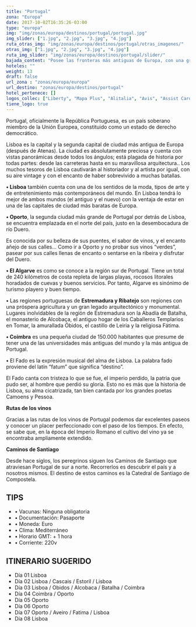 ```yaml
---
title: "Portugal"
zona: "Europa"
date: 2017-10-02T16:35:26-03:00
type: "europa"
img: "img/zonas/europa/destinos/portugal/portugal.jpg"
img_slider: ["1.jpg", "2.jpg", "3.jpg", "4.jpg"]
ruta_otras_img: "img/zonas/europa/destinos/portugal/otras_imagenes/"
otras_img: ["1.jpg", "2.jpg", "3.jpg", "4.jpg"]
ruta_img_slider: "img/zonas/europa/destinos/portugal/slider/"
bajada_content: "Posee las fronteras más antiguas de Europa, con una gran diversidad de paisajes a corta distancia, muchas actividades de ocio y un patrimonio cultural único, donde la tradición y la modernidad se conjugan en armonía.  La gastronomía, los buenos vinos, el pueblo hospitalario, una hotelería de calidad, hacen que Portugal sea uno de los países imperdibles de visitar."
hoteles: ""
weight: 13
draft: false
url_zona : "zonas/europa/europa"
url_destino: "zonas/europa/destinos/portugal"
hotel_pertenece: []
logos_collec: ["Liberty", "Mapa Plus", "Alitalia", "Avis", "Assist Card"]
tiene_logo: true
---
```


Portugal, oficialmente la República Portuguesa, es un país soberano miembro de la Unión Europea, constituido como un estado de derecho democrático.

Lisboa es la capital y la segunda capital de ciudad más antigua de Europa (después de Atenas). La ciudad es absolutamente preciosa y cuenta con vistas panorámicas desde todos los ángulos; está plagada de historia por todas partes: desde las carreteras hasta en su maravillosa arquitectura.. Los muchos tesoros de Lisboa cautivarán al historiador y al artista por igual, con su aire vintage y con el encanto de haber sobrevivido a muchas batallas.  

**• Lisboa** también cuenta con una de los sentidos de la moda, tipos de arte y de entretenimiento más contemporáneos del mundo. En Lisboa tendrá lo mejor de ambos mundos (el antiguo y el nuevo) con la ventaja de estar en una de las capitales de ciudad más baratas de Europa.

**• Oporto**, la segunda ciudad más grande de Portugal por detrás de Lisboa, se encuentra emplazada en el norte del país, justo en la desembocadura de río Duero.

Es conocida por su belleza de sus puentes, el sabor de vinos, y el encanto añejo de sus calles… Como ir a Oporto  y no probar sus vinos “verdes”, pasear por sus calles llenas de encanto o sentarse en la ribeira y disfrutar del Duero.  

**• El Algarve** es como se conoce a la región sur de Portugal. Tiene un total de 240 kilómetros de costa repleta de largas playas, rocosos litorales horadados de cuevas y buenos servicios. Por tanto, Algarve es sinónimo de turismo playero y buen tiempo.

**•** Las regiones portuguesas de **Estremadura y Ribatejo** son regiones con una próspera agricultura y un gran legado arquitectónico y monumental.
Lugares inolvidables de la región de Estremadura son la Abadía de Batalha, el monasterio de Alcobaça, el antiguo hogar de los Caballeros Templarios en Tomar, la amurallada Óbidos, el castillo de Leiria y la religiosa Fátima.

**• Coimbra** es una pequeña ciudad de 150.000 habitantes que presume de tener una de las universidades más antiguas del mundo y la más antigua de Portugal.

**•** El Fado es la expresión musical del alma de Lisboa. La palabra fado proviene del latín “fatum” que significa “destino”.

El Fado canta con tristeza lo que se fue, el imperio perdido, la patria que pudo ser, al hombre que perdió su gloria. Esto no es más que la historia de Lisboa, su alma cicatrizada, tan bien cantada por los grandes poetas Camoens y Pessoa.

**Rutas de los vinos**

Gracias a las rutas de los vinos de Portugal podemos dar excelentes paseos y conocer un placer perfeccionado con el paso de los tiempos. En efecto, se sabe que, en la época del Imperio Romano el cultivo del vino ya se encontraba ampliamente extendido.

**Caminos de Santiago**

Desde hace siglos, los peregrinos siguen los Caminos de Santiago que atraviesan Portugal de sur a norte. Recorrerlos es descubrir el país y a nosotros mismos.  El destino de estos caminos es la Catedral de Santiago de Compostela.

## TIPS

- • Vacunas: Ninguna obligatoria
- • Documentación: Pasaporte
- • Moneda: Euro
- • Clima:  Mediterráneo
- • Horario GMT: + 1 hora
- • Corriente:   220v

## ITINERARIO SUGERIDO

- Día 01    Lisboa
- Día 02    Lisboa / Cascais / Estoril / Lisboa
- Día 03    Lisboa / Obidos / Alcobaca / Batalha / Coimbra
- Día 04    Coimbra  / Oporto
- Día 05    Oporto
- Día 06    Oporto
- Día 07    Oporto / Aveiro / Fatima / Lisboa
- Día 08    Lisboa
